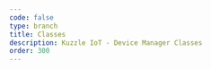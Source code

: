 ```yaml
---
code: false
type: branch
title: Classes
description: Kuzzle IoT - Device Manager Classes
order: 300
---
```

